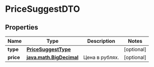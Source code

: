 
# PriceSuggestDTO

## Properties
| Name | Type | Description | Notes |
| ------------ | ------------- | ------------- | ------------- |
| **type** | [**PriceSuggestType**](PriceSuggestType.md) |  |  [optional] |
| **price** | [**java.math.BigDecimal**](java.math.BigDecimal.md) | Цена в рублях. |  [optional] |



